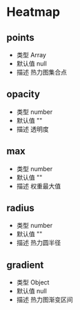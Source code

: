 # Heatmap

## points
* 类型 Array
* 默认值 null
* 描述 热力图集合点

## opacity
* 类型 number
* 默认值 ""
* 描述 透明度

## max
* 类型 number
* 默认值 ""
* 描述 权重最大值

## radius
* 类型 number
* 默认值 ""
* 描述 热力圆半径

## gradient
* 类型 Object
* 默认值 null
* 描述 热力图渐变区间